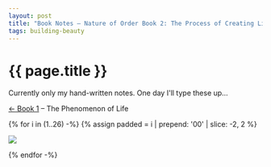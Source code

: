 ```yaml
---
layout: post
title: "Book Notes – Nature of Order Book 2: The Process of Creating Life"
tags: building-beauty
---
```


# {{ page.title }}

Currently only my hand-written notes. One day I'll type these up…

[&larr; Book 1](/2021/06/09/book-notes-nature-of-order-book-1) – The Phenomenon of Life

<!--
[Book 3](/2021/06/??/book-notes-nature-of-order-book-3) – A Vision of a Living World &rarr;
-->

{% for i in (1..26) -%}
  {% assign padded = i | prepend: '00' | slice: -2, 2 %}

  <p id="card-{{ i }}">
    <img src="/images/posts/building-beauty/book-2-{{ padded }}.jpg" />
  </p>
{% endfor -%}
